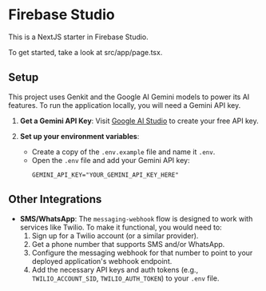 # Firebase Studio

This is a NextJS starter in Firebase Studio.

To get started, take a look at src/app/page.tsx.

## Setup

This project uses Genkit and the Google AI Gemini models to power its AI features. To run the application locally, you will need a Gemini API key.

1.  **Get a Gemini API Key**: Visit [Google AI Studio](https://aistudio.google.com/app/apikey) to create your free API key.

2.  **Set up your environment variables**:
    *   Create a copy of the `.env.example` file and name it `.env`.
    *   Open the `.env` file and add your Gemini API key:
        ```
        GEMINI_API_KEY="YOUR_GEMINI_API_KEY_HERE"
        ```

## Other Integrations

*   **SMS/WhatsApp**: The `messaging-webhook` flow is designed to work with services like Twilio. To make it functional, you would need to:
    1.  Sign up for a Twilio account (or a similar provider).
    2.  Get a phone number that supports SMS and/or WhatsApp.
    3.  Configure the messaging webhook for that number to point to your deployed application's webhook endpoint.
    4.  Add the necessary API keys and auth tokens (e.g., `TWILIO_ACCOUNT_SID`, `TWILIO_AUTH_TOKEN`) to your `.env` file.
